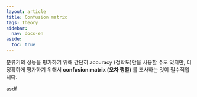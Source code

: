 ```yaml
---
layout: article
title: Confusion matrix
tags: Theory
sidebar:
  nav: docs-en
aside:
  toc: true
---
```


분류기의 성능을 평가하기 위해 간단히 accuracy (정확도)만을 사용할 수도 있지만, 더 정확하게 평가하기 위해서 **confusion matrix (오차 행렬)** 를 조사하는 것이 필수적입니다. <br>

asdf
